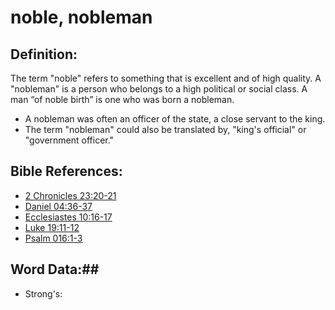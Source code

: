 # noble, nobleman #

## Definition: ##

The term "noble" refers to something that is excellent and of high quality. A "nobleman" is a person who belongs to a high political or social class. A man “of noble birth” is one who was born a nobleman.

* A nobleman was often an officer of the state, a close servant to the king.
* The term "nobleman" could also be translated by, "king's official" or "government officer."

## Bible References: ##

* [2 Chronicles 23:20-21](rc://en/tn/help/2ch/23/20)
* [Daniel 04:36-37](rc://en/tn/help/dan/04/36)
* [Ecclesiastes 10:16-17](rc://en/tn/help/ecc/10/16)
* [Luke 19:11-12](rc://en/tn/help/luk/19/11)
* [Psalm 016:1-3](rc://en/tn/help/psa/016/001)

## Word Data:##

* Strong's: 

